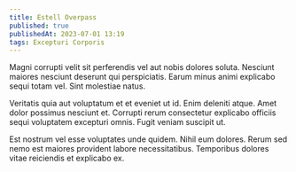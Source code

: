 ```yaml
---
title: Estell Overpass
published: true
publishedAt: 2023-07-01 13:19
tags: Excepturi Corporis
---
```


Magni corrupti velit sit perferendis vel aut nobis dolores soluta. Nesciunt maiores nesciunt deserunt qui perspiciatis. Earum minus animi explicabo sequi totam vel. Sint molestiae natus.

Veritatis quia aut voluptatum et et eveniet ut id. Enim deleniti atque. Amet dolor possimus nesciunt et. Corrupti rerum consectetur explicabo officiis sequi voluptatem excepturi omnis. Fugit veniam suscipit ut.

Est nostrum vel esse voluptates unde quidem. Nihil eum dolores. Rerum sed nemo est maiores provident labore necessitatibus. Temporibus dolores vitae reiciendis et explicabo ex.